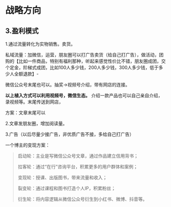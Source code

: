 # 战略方向









## 3.盈利模式

1.通过流量转化为实物销售。卖货。



私域流量：加微信，运营，朋友圈可以打广告卖货（给自己打广告），做活动，团购的【比如一件商品，特别有福利那种，听起来感觉性价比不错，朋友圈成团，交个定金，阶梯式成团，比如100人多少钱，200人多少钱，300人多少钱，低于多少人全额退款】- 



微信公众号末尾也可以。抽奖->视频号介绍，带有网店的连接。



**以上植入方式可以利用视频号，微信生态。**  介绍一款产品也可以自己亲自介绍，录视频等。末尾传送到网店，



方案：文章末尾可以



2.文章发朋友圈，增加阅读量。



3.广告（以后尽量少接广告，非优质广告不接，多给自己打广告）



一个博主的变现方案：

> 启动轮：主业是写微信公众号文章，通过作品建立信用背书；
>
> 拉客轮：通过“在行”咨询平台，积累更多的用户群体和案例；
>
> 变现轮：授课、出版图书，带来流量和收入；
>
> 裂变轮：通过课程和图书打造个人IP，积累粉丝；
>
> 衍生轮：将内容逻辑从微信公众号衍生到小红书、微博、抖音等。



